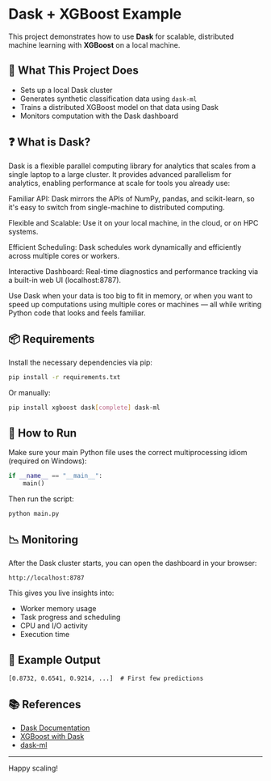 
# Dask + XGBoost Example

This project demonstrates how to use **Dask** for scalable, distributed machine learning with **XGBoost** on a local machine.

## 🚀 What This Project Does

- Sets up a local Dask cluster
- Generates synthetic classification data using `dask-ml`
- Trains a distributed XGBoost model on that data using Dask
- Monitors computation with the Dask dashboard
  

## ❓ What is Dask?
Dask is a flexible parallel computing library for analytics that scales from a single laptop to a large cluster. It provides advanced parallelism for analytics, enabling performance at scale for tools you already use:  

Familiar API: Dask mirrors the APIs of NumPy, pandas, and scikit-learn, so it's easy to switch from single-machine to distributed computing.  

Flexible and Scalable: Use it on your local machine, in the cloud, or on HPC systems.  

Efficient Scheduling: Dask schedules work dynamically and efficiently across multiple cores or workers.  

Interactive Dashboard: Real-time diagnostics and performance tracking via a built-in web UI (localhost:8787).    

Use Dask when your data is too big to fit in memory, or when you want to speed up computations using multiple cores or machines — all while writing Python code that looks and feels familiar.



## 📦 Requirements

Install the necessary dependencies via pip:

```bash
pip install -r requirements.txt
```

Or manually:

```bash
pip install xgboost dask[complete] dask-ml
```

## 🧠 How to Run

Make sure your main Python file uses the correct multiprocessing idiom (required on Windows):

```python
if __name__ == "__main__":
    main()
```

Then run the script:

```bash
python main.py
```

## 📉 Monitoring

After the Dask cluster starts, you can open the dashboard in your browser:

```
http://localhost:8787
```

This gives you live insights into:

- Worker memory usage
- Task progress and scheduling
- CPU and I/O activity
- Execution time

## 🧪 Example Output

```
[0.8732, 0.6541, 0.9214, ...]  # First few predictions
```

## 📚 References

- [Dask Documentation](https://docs.dask.org/)
- [XGBoost with Dask](https://xgboost.readthedocs.io/en/latest/dask.html)
- [dask-ml](https://ml.dask.org/)

---

Happy scaling!
